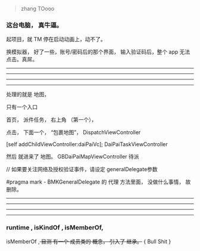 > zhang  TOooo



### 这台电脑， 真牛逼。

起项目，就 TM 停在启动动画上，动不了。




换模拟器， 好了一些，账号/密码后的那个界面，
输入验证码后，整个 app 无法点击。真屌。


<hr>


<hr>

<hr>


<hr>

处理的就是 地图，

只有一个入口

首页， 派件任务， 右上角 （第一个），


点击， 下面一个， “包裹地图”，              DispatchViewController

[self addChildViewController:daiPaiVc];            DaiPaiTaskViewController





然后 就进来了 地图。  GBDaiPaiMapViewController 待派





// 如果要关注网络及授权验证事件，请设定     generalDelegate参数


#pragma mark - BMKGeneralDelegate 的 代理 方法里面， 没做什么事情， 故删除。


<hr>


<hr>
<hr>


<hr>


### runtime ,  isKindOf , isMemberOf,


isMemberOf ,<del> 目测 有一个 成员类的 概念， 引入了 继承。</del>   { Bull Shit  }







